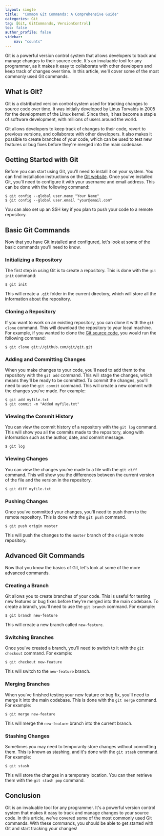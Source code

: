 ```yaml
---
layout: single
title:  "Common Git Commands: A Comprehensive Guide"
categories: Git
tag: [Git, GitCommands, VersionControl]
toc: false
author_profile: false
sidebar:
    nav: "counts"
---
```


Git is a powerful version control system that allows developers to track and manage changes to their source code. It's an invaluable tool for any programmer, as it makes it easy to collaborate with other developers and keep track of changes over time. In this article, we'll cover some of the most commonly used Git commands. 

## What is Git? 

Git is a distributed version control system used for tracking changes to source code over time. It was initially developed by Linus Torvalds in 2005 for the development of the Linux kernel. Since then, it has become a staple of software development, with millions of users around the world. 

Git allows developers to keep track of changes to their code, revert to previous versions, and collaborate with other developers. It also makes it possible to create branches of your code, which can be used to test new features or bug fixes before they're merged into the main codebase. 

## Getting Started with Git 

Before you can start using Git, you'll need to install it on your system. You can find installation instructions on the [Git website](https://git-scm.com/). Once you've installed Git, you'll need to configure it with your username and email address. This can be done with the following command: 

```
$ git config --global user.name "Your Name"
$ git config --global user.email "your@email.com"
```

You can also set up an SSH key if you plan to push your code to a remote repository. 

## Basic Git Commands 

Now that you have Git installed and configured, let's look at some of the basic commands you'll need to know. 

### Initializing a Repository 

The first step in using Git is to create a repository. This is done with the `git init` command: 

```
$ git init
```

This will create a `.git` folder in the current directory, which will store all the information about the repository. 

### Cloning a Repository 

If you want to work on an existing repository, you can clone it with the `git clone` command. This will download the repository to your local machine. For example, if you wanted to clone the [Git source code](https://github.com/git/git/), you would run the following command: 

```
$ git clone git://github.com/git/git.git
```

### Adding and Committing Changes 

When you make changes to your code, you'll need to add them to the repository with the `git add` command. This will stage the changes, which means they'll be ready to be committed. To commit the changes, you'll need to use the `git commit` command. This will create a new commit with the changes you've made. For example: 

```
$ git add myfile.txt
$ git commit -m "Added myfile.txt"
```

### Viewing the Commit History 

You can view the commit history of a repository with the `git log` command. This will show you all the commits made to the repository, along with information such as the author, date, and commit message. 

```
$ git log
```

### Viewing Changes 

You can view the changes you've made to a file with the `git diff` command. This will show you the differences between the current version of the file and the version in the repository. 

```
$ git diff myfile.txt
```

### Pushing Changes 

Once you've committed your changes, you'll need to push them to the remote repository. This is done with the `git push` command. 

```
$ git push origin master
```

This will push the changes to the `master` branch of the `origin` remote repository. 

## Advanced Git Commands 

Now that you know the basics of Git, let's look at some of the more advanced commands. 

### Creating a Branch 

Git allows you to create branches of your code. This is useful for testing new features or bug fixes before they're merged into the main codebase. To create a branch, you'll need to use the `git branch` command. For example: 

```
$ git branch new-feature
```

This will create a new branch called `new-feature`. 

### Switching Branches 

Once you've created a branch, you'll need to switch to it with the `git checkout` command. For example: 

```
$ git checkout new-feature
```

This will switch to the `new-feature` branch. 

### Merging Branches 

When you've finished testing your new feature or bug fix, you'll need to merge it into the main codebase. This is done with the `git merge` command. For example: 

```
$ git merge new-feature
```

This will merge the `new-feature` branch into the current branch. 

### Stashing Changes 

Sometimes you may need to temporarily store changes without committing them. This is known as stashing, and it's done with the `git stash` command. For example: 

```
$ git stash 
```

This will store the changes in a temporary location. You can then retrieve them with the `git stash pop` command. 

## Conclusion 

Git is an invaluable tool for any programmer. It's a powerful version control system that makes it easy to track and manage changes to your source code. In this article, we've covered some of the most commonly used Git commands. With these commands, you should be able to get started with Git and start tracking your changes!
